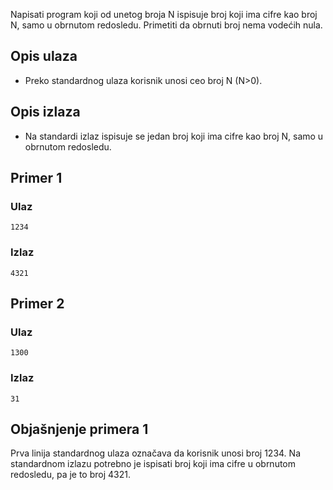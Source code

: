
Napisati program koji od unetog broja N ispisuje broj koji ima cifre kao broj N, samo u obrnutom redosledu. Primetiti da obrnuti broj nema vodećih nula.

## Opis ulaza

  - Preko standardnog ulaza korisnik unosi ceo broj N (N>0).

## Opis izlaza

  - Na standardi izlaz ispisuje se jedan broj koji ima cifre kao broj N, samo u obrnutom redosledu.

## Primer 1

### Ulaz

~~~
1234
~~~

### Izlaz

~~~
4321
~~~

## Primer 2

### Ulaz

~~~
1300
~~~

### Izlaz

~~~
31
~~~

## Objašnjenje primera 1

Prva linija standardnog ulaza označava da korisnik unosi broj 1234. Na standardnom izlazu potrebno je ispisati broj koji ima cifre u obrnutom redosledu, pa je to broj 4321.  
